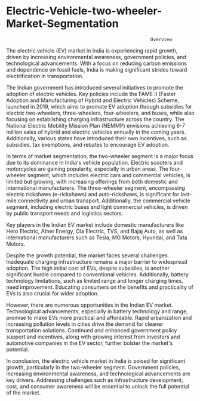 # Electric-Vehicle-two-wheeler-Market-Segmentation

                                                          Overview

The electric vehicle (EV) market in India is experiencing rapid growth, driven by increasing environmental awareness, government policies, and technological advancements. With a focus on reducing carbon emissions and dependence on fossil fuels, India is making significant strides toward electrification in transportation.

The Indian government has introduced several initiatives to promote the adoption of electric vehicles. Key policies include the FAME II (Faster Adoption and Manufacturing of Hybrid and Electric Vehicles) Scheme, launched in 2019, which aims to promote EV adoption through subsidies for electric two-wheelers, three-wheelers, four-wheelers, and buses, while also focusing on establishing charging infrastructure across the country. The National Electric Mobility Mission Plan (NEMMP) envisions achieving 6-7 million sales of hybrid and electric vehicles annually in the coming years. Additionally, various states have introduced their own incentives, such as subsidies, tax exemptions, and rebates to encourage EV adoption.

In terms of market segmentation, the two-wheeler segment is a major focus due to its dominance in India's vehicle population. Electric scooters and motorcycles are gaining popularity, especially in urban areas. The four-wheeler segment, which includes electric cars and commercial vehicles, is limited but growing, with increasing offerings from both domestic and international manufacturers. The three-wheeler segment, encompassing electric rickshaws (e-rickshaws) and auto-rickshaws, is significant for last-mile connectivity and urban transport. Additionally, the commercial vehicle segment, including electric buses and light commercial vehicles, is driven by public transport needs and logistics sectors.

Key players in the Indian EV market include domestic manufacturers like Hero Electric, Ather Energy, Ola Electric, TVS, and Bajaj Auto, as well as international manufacturers such as Tesla, MG Motors, Hyundai, and Tata Motors.

Despite the growth potential, the market faces several challenges. Inadequate charging infrastructure remains a major barrier to widespread adoption. The high initial cost of EVs, despite subsidies, is another significant hurdle compared to conventional vehicles. Additionally, battery technology limitations, such as limited range and longer charging times, need improvement. Educating consumers on the benefits and practicality of EVs is also crucial for wider adoption.

However, there are numerous opportunities in the Indian EV market. Technological advancements, especially in battery technology and range, promise to make EVs more practical and affordable. Rapid urbanization and increasing pollution levels in cities drive the demand for cleaner transportation solutions. Continued and enhanced government policy support and incentives, along with growing interest from investors and automotive companies in the EV sector, further bolster the market's potential.

In conclusion, the electric vehicle market in India is poised for significant growth, particularly in the two-wheeler segment. Government policies, increasing environmental awareness, and technological advancements are key drivers. Addressing challenges such as infrastructure development, cost, and consumer awareness will be essential to unlock the full potential of the market.
